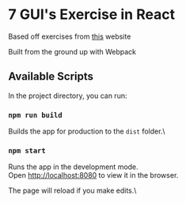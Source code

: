 # 7 GUI's Exercise in React
Based off exercises from [this](https://eugenkiss.github.io/7guis/tasks/) website

Built from the ground up with Webpack

## Available Scripts

In the project directory, you can run:

### `npm run build`

Builds the app for production to the `dist` folder.\

### `npm start`

Runs the app in the development mode.\
Open [http://localhost:8080](http://localhost:8080) to view it in the browser.

The page will reload if you make edits.\
